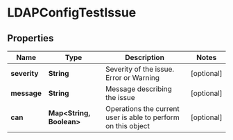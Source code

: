 # LDAPConfigTestIssue

## Properties
Name | Type | Description | Notes
------------ | ------------- | ------------- | -------------
**severity** | **String** | Severity of the issue. Error or Warning |  [optional]
**message** | **String** | Message describing the issue |  [optional]
**can** | **Map&lt;String, Boolean&gt;** | Operations the current user is able to perform on this object |  [optional]
